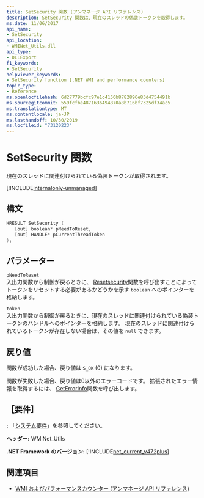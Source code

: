 ```yaml
---
title: SetSecurity 関数 (アンマネージ API リファレンス)
description: SetSecurity 関数は、現在のスレッドの偽装トークンを取得します。
ms.date: 11/06/2017
api_name:
- SetSecurity
api_location:
- WMINet_Utils.dll
api_type:
- DLLExport
f1_keywords:
- SetSecurity
helpviewer_keywords:
- SetSecurity function [.NET WMI and performance counters]
topic_type:
- Reference
ms.openlocfilehash: 6d27779bcfc97e1c4156b8782896e83d4754491b
ms.sourcegitcommit: 559fcfbe4871636494870a8b716bf7325df34ac5
ms.translationtype: MT
ms.contentlocale: ja-JP
ms.lasthandoff: 10/30/2019
ms.locfileid: "73120223"
---
```

# <a name="setsecurity-function"></a>SetSecurity 関数

現在のスレッドに関連付けられている偽装トークンが取得されます。 

[!INCLUDE[internalonly-unmanaged](../../../../includes/internalonly-unmanaged.md)]

## <a name="syntax"></a>構文

```cpp
HRESULT SetSecurity (
   [out] boolean* pNeedToReset, 
   [out] HANDLE* pCurrentThreadToken
); 
```

## <a name="parameters"></a>パラメーター

`pNeedToReset`\
入出力関数から制御が戻るときに、 [Resetsecurity](resetsecurity.md)関数を呼び出すことによってトークンをリセットする必要があるかどうかを示す `boolean` へのポインターを格納します。

`token`\
入出力関数から制御が戻るときに、現在のスレッドに関連付けられている偽装トークンのハンドルへのポインターを格納します。 現在のスレッドに関連付けられているトークンが存在しない場合は、その値を `null` できます。 

## <a name="return-value"></a>戻り値

関数が成功した場合、戻り値は `S_OK` (0) になります。

関数が失敗した場合、戻り値は0以外のエラーコードです。 拡張されたエラー情報を取得するには、 [GetErrorInfo](geterrorinfo.md)関数を呼び出します。

## <a name="requirements"></a>［要件］

 **:** 「[システム要件](../../get-started/system-requirements.md)」を参照してください。

 **ヘッダー:** WMINet_Utils

 **.NET Framework のバージョン:** [!INCLUDE[net_current_v472plus](../../../../includes/net-current-v472plus.md)]

## <a name="see-also"></a>関連項目

- [WMI およびパフォーマンスカウンター (アンマネージ API リファレンス)](index.md)
